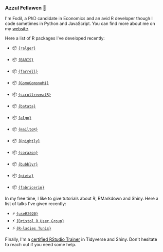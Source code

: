 
### Azzul Fellawen 👋 

I'm Fodil, a PhD candidate in Economics and an avid R developer though I code sometimes in Python and JavaScript. You can find more about me on my [website](https://ihaddadenfodil.com/).

Here a list of R packages I've developed recently: 

+ 📦 [`{ralger}`](https://github.com/feddelegrand7/ralger)

+ 📦 [`{BARIS}`](https://github.com/feddelegrand7/BARIS)

+ 📦 [`{farrell}`](https://github.com/feddelegrand7/farrell)

+ 📦 [`{GomoGomonoMi}`](https://github.com/feddelegrand7/GomoGomonoMi)

+ 📦 [`{scrollrevealR}`](https://github.com/feddelegrand7/scrollrevealR)

+ 📦 [`{batata}`](https://github.com/feddelegrand7/batata)

+ 📦 [`{algo}`](https://github.com/feddelegrand7/algo)

+ 📦 [`{mailtoR}`](https://github.com/feddelegrand7/mailtoR)

+ 📦 [`{Rnightly}`](https://github.com/feddelegrand7/Rnightly)

+ 📦 [`{corazon}`](https://github.com/feddelegrand7/corazon)

+ 📦 [`{bubblyr}`](https://github.com/feddelegrand7/bubblyr)

+ 📦 [`{pivta}`](https://github.com/feddelegrand7/pivta)

+ 📦 [`{fabricerin}`](https://github.com/feddelegrand7/fabricerin)


In my free time, I like to give tutorials about R, RMarkdown and Shiny. Here a list of talks I've given recently: 

+ ⚡ [`{useR2020}`](https://www.youtube.com/watch?v=OHi6E8jegQg)
+ ⚡ [`{Bristol R User Group}`](https://www.youtube.com/watch?v=84g6NDDGiZw&feature=youtu.be)
+ ⚡ [`{R-ladies Tunis}`](https://www.youtube.com/watch?v=sRmsyE3edDI)


Finally, I'm a [certified RStudio Trainer](https://education.rstudio.com/trainers/) in Tidyverse and Shiny. Don't hesitate to reach out if you need some help. 
